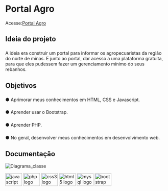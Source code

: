 ###

<h1 align="left">Portal Agro</h1>

Acesse:[Portal Agro](https://portal-agro.000webhostapp.com/)


<h2 align="left">Ideia do projeto</h2>

###

<p align="left">A ideia era construir um portal para informar os agropecuaristas da região do norte de minas. E junto ao portal, dar acesso a uma plataforma gratuita, para que eles pudessem fazer um gerenciamento mínimo do seus rebanhos.</p>

###

<h2 align="left">Objetivos</h2>

###

<p align="left">  &#9679 Aprimorar meus conhecimentos em HTML, CSS e Javascript.</p>

###

<p align="left">  &#9679 Aprender usar o Bootstrap.</p>

###

<p align="left">  &#9679 Aprender PHP.</p>

###

<p align="left">  &#9679 No geral, desenvolver meus conhecimentos em desenvolvimento web.</p>

###

<h2 align="left">Documentação</h2>

![Diagrama_classe](https://user-images.githubusercontent.com/49534874/175822422-d972fa54-7b9e-4014-a4c4-810cbc715935.png)

<div align="left">
  <img src="https://cdn.jsdelivr.net/gh/devicons/devicon/icons/javascript/javascript-original.svg" height="40" width="52" alt="javascript logo"  />
  <img src="https://cdn.jsdelivr.net/gh/devicons/devicon/icons/php/php-original.svg" height="40" width="52" alt="php logo"  />
  <img src="https://cdn.jsdelivr.net/gh/devicons/devicon/icons/css3/css3-original.svg" height="40" width="52" alt="css3 logo"  />
  <img src="https://cdn.jsdelivr.net/gh/devicons/devicon/icons/html5/html5-original.svg" height="40" width="52" alt="html5 logo"  />
  <img src="https://cdn.jsdelivr.net/gh/devicons/devicon/icons/mysql/mysql-original.svg" height="40" width="52" alt="mysql logo"  />
  <img src="https://cdn.jsdelivr.net/gh/devicons/devicon/icons/bootstrap/bootstrap-original.svg" height="40" width="52" alt="bootstrap logo"  />
</div>

###
